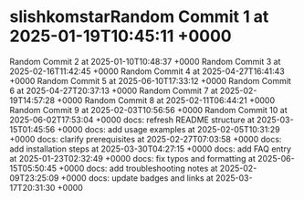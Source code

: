 # slishkomstarRandom Commit 1 at 2025-01-19T10:45:11 +0000
Random Commit 2 at 2025-01-10T10:48:37 +0000
Random Commit 3 at 2025-02-16T11:42:45 +0000
Random Commit 4 at 2025-04-27T16:41:43 +0000
Random Commit 5 at 2025-06-10T17:33:12 +0000
Random Commit 6 at 2025-04-27T20:37:13 +0000
Random Commit 7 at 2025-02-19T14:57:28 +0000
Random Commit 8 at 2025-02-11T06:44:21 +0000
Random Commit 9 at 2025-02-03T10:56:56 +0000
Random Commit 10 at 2025-06-02T17:53:04 +0000
docs: refresh README structure at 2025-03-15T01:45:56 +0000
docs: add usage examples at 2025-02-05T10:31:29 +0000
docs: clarify prerequisites at 2025-02-27T07:03:58 +0000
docs: add installation steps at 2025-03-30T04:27:15 +0000
docs: add FAQ entry at 2025-01-23T02:32:49 +0000
docs: fix typos and formatting at 2025-06-15T05:50:45 +0000
docs: add troubleshooting notes at 2025-02-09T23:25:09 +0000
docs: update badges and links at 2025-03-17T20:31:30 +0000
